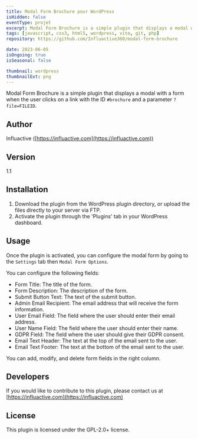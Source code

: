```yaml
---
title: Modal Form Brochure pour WordPress
isHidden: false
eventType: projet
excerpt: Modal Form Brochure is a simple plugin that displays a modal with a form when the user clicks on a link with the ID #brochure and a parameter ?file=FILEID.
tags: [javascript, css3, html5, wordpress, vite, git, php]
repository: https://github.com/Influactive360/modal-form-brochure

date: 2023-06-05
isOngoing: true
isSeasonal: false

thumbnail: wordpress
thumbnailExt: png
---
```


Modal Form Brochure is a simple plugin that displays a modal with a form when the user clicks on a link with the
ID `#brochure` and a parameter `?file=FILEID`.

## Author

Influactive ([https://influactive.com](https://influactive.com))

## Version

1.1

## Installation

1. Download the plugin from the WordPress plugin directory, or upload the files directly to your server via FTP.
2. Activate the plugin through the 'Plugins' tab in your WordPress dashboard.

## Usage

Once the plugin is activated, you can configure the modal form by going to the `Settings` tab then `Modal Form Options`.

You can configure the following fields:

- Form Title: The title of the form.
- Form Description: The description of the form.
- Submit Button Text: The text of the submit button.
- Admin Email Recipient: The email address that will receive the form information.
- User Email Field: The field where the user should enter their email address.
- User Name Field: The field where the user should enter their name.
- GDPR Field: The field where the user should give their GDPR consent.
- Email Text Header: The text at the top of the email sent to the user.
- Email Text Footer: The text at the bottom of the email sent to the user.

You can add, modify, and delete form fields in the right column.

## Developers

If you would like to contribute to this plugin, please contact us at [https://influactive.com](https://influactive.com)

## License

This plugin is licensed under the GPL-2.0+ license.
